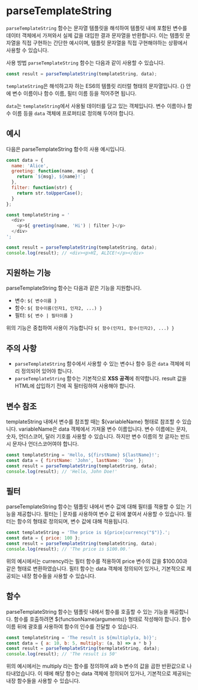 # parseTemplateString

`parseTemplateString` 함수는 문자열 템플릿을 해석하여 템플릿 내에 포함된 변수를 데이터 객체에서 가져와서 실제 값을 대입한 결과 문자열을 반환합니다. 이는 템플릿 문자열을 직접 구현하는 간단한 예시이며, 템플릿 문자열을 직접 구현해야하는 상황에서 사용할 수 있습니다.

사용 방법
`parseTemplateString` 함수는 다음과 같이 사용할 수 있습니다.

```javascript
const result = parseTemplateString(templateString, data);
```

`templateString`은 해석하고자 하는 ES6의 템플릿 리터럴 형태의 문자열입니다. {} 안에 변수 이름이나 함수 이름, 필터 이름 등을 적어주면 됩니다.

`data`는 `templateString`에서 사용될 데이터를 담고 있는 객체입니다. 변수 이름이나 함수 이름 등을 `data` 객체에 프로퍼티로 정의해 두어야 합니다.

## 예시

다음은 parseTemplateString 함수의 사용 예시입니다.

```javascript
const data = {
  name: 'Alice',
  greeting: function(name, msg) {
    return `${msg}, ${name}!`;
  },
  filter: function(str) {
    return str.toUpperCase();
  }
};

const templateString = '
  <div>
    <p>${ greeting(name, 'Hi') | filter }</p>
  </div>
';

const result = parseTemplateString(templateString, data);
console.log(result); // <div><p>HI, ALICE!</p></div>
```

## 지원하는 기능

parseTemplateString 함수는 다음과 같은 기능을 지원합니다.

* 변수: `${ 변수이름 }`
* 함수: `${ 함수이름(인자1, 인자2, ...) }`
* 필터: `${ 변수 | 필터이름 }`

위의 기능은 중첩하여 사용이 가능합니다 `${ 함수(인자1, 함수(인자2), ...) }`

## 주의 사항

- `parseTemplateString` 함수에서 사용할 수 있는 변수나 함수 등은 `data` 객체에 미리 정의되어 있어야 합니다.
- `parseTemplateString` 함수는 기본적으로 **XSS 공격**에 취약합니다. result 값을 HTML에 삽입하기 전에 꼭 필터링하여 사용해야 합니다.

## 변수 참조

templateString 내에서 변수를 참조할 때는 ${variableName} 형태로 참조할 수 있습니다. variableName은 data 객체에서 가져올 변수 이름입니다. 변수 이름에는 문자, 숫자, 언더스코어, 달러 기호를 사용할 수 있습니다. 하지만 변수 이름의 첫 글자는 반드시 문자나 언더스코어여야 합니다.

```javascript
const templateString = 'Hello, ${firstName} ${lastName}!';
const data = { firstName: 'John', lastName: 'Doe' };
const result = parseTemplateString(templateString, data);
console.log(result); // 'Hello, John Doe!'
```

## 필터

parseTemplateString 함수는 템플릿 내에서 변수 값에 대해 필터를 적용할 수 있는 기능을 제공합니다. 필터는 | 문자를 사용하여 변수 값 뒤에 붙여서 사용할 수 있습니다. 필터는 함수의 형태로 정의되며, 변수 값에 대해 적용됩니다.

```javascript
const templateString = 'The price is ${price|currency("$")}.';
const data = { price: 100 };
const result = parseTemplateString(templateString, data);
console.log(result); // 'The price is $100.00.'
```

위의 예시에서는 currency라는 필터 함수를 적용하여 price 변수의 값을 \$100.00과 같은 형태로 변환하였습니다. 필터 함수는 data 객체에 정의되어 있거나, 기본적으로 제공되는 내장 함수들을 사용할 수 있습니다.

## 함수

parseTemplateString 함수는 템플릿 내에서 함수를 호출할 수 있는 기능을 제공합니다. 함수를 호출하려면 \${functionName(arguments)} 형태로 작성해야 합니다. 함수 이름 뒤에 괄호를 사용하여 함수의 인수를 전달할 수 있습니다.

```javascript
const templateString = 'The result is ${multiply(a, b)}';
const data = { a: 10, b: 5, multiply: (a, b) => a * b }
const result = parseTemplateString(termplateString, data);
console.log(result); // 'The result is 50'
```

위의 예시에서는 multiply 라는 함수를 정의하여 a와 b 변수의 값을 곱한 반환값으로 나타내었습니다. 이 때에 해당 함수는 data 객체에 정의되어 있거나, 기본적으로 제공되는 내장 함수들을 사용할 수 있습니다.
